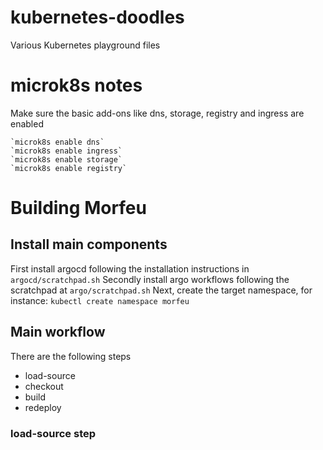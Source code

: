# kubernetes-doodles
Various Kubernetes playground files

# microk8s notes
Make sure the basic add-ons like dns, storage, registry and ingress are enabled

	`microk8s enable dns`
	`microk8s enable ingress`
	`microk8s enable storage`
	`microk8s enable registry`

# Building Morfeu

## Install main components
First install argocd following the installation instructions in `argocd/scratchpad.sh`
Secondly install argo workflows following the scratchpad at `argo/scratchpad.sh`
Next, create the target namespace, for instance:
	`kubectl create namespace morfeu`


## Main workflow
There are the following steps
  * load-source
  * checkout
  * build
  * redeploy

### load-source step

